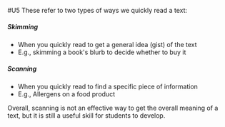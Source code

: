 #U5
These refer to two types of ways we quickly read a text:

##### Skimming
- When you quickly read to get a general idea (gist) of the text
- E.g., skimming a book's blurb to decide whether to buy it

##### Scanning
- When you quickly read to find a specific piece of information
- E.g., Allergens on a food product

Overall, scanning is not an effective way to get the overall meaning of a text, but it is still a useful skill for students to develop.
